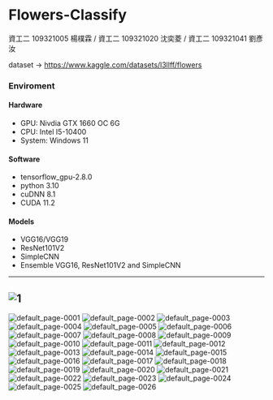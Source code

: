# Flowers-Classify
資工二 109321005 楊樸霖 / 資工二 109321020 沈奕菱 / 資工二 109321041 劉彥汝

dataset -> https://www.kaggle.com/datasets/l3llff/flowers
### Enviroment
#### Hardware 
 - GPU: Nivdia GTX 1660 OC 6G
 - CPU: Intel I5-10400
 - System: Windows 11
#### Software
 - tensorflow_gpu-2.8.0
 - python 3.10
 - cuDNN 8.1
 - CUDA 11.2
#### Models
 - VGG16/VGG19
 - ResNet101V2
 - SimpleCNN
 - Ensemble VGG16, ResNet101V2 and SimpleCNN
 ---
 ![1](https://user-images.githubusercontent.com/61071600/173221520-a8fc94ac-69c4-4ebd-9e8c-ac9f5873677e.jpg)
 ---
 ![default_page-0001](https://user-images.githubusercontent.com/61071600/210127507-9a2e90fb-8e1b-4723-8b5f-bcb8389ee4fd.jpg)
![default_page-0002](https://user-images.githubusercontent.com/61071600/210127509-4df7975f-1fc8-4aa6-be06-32baba4fb3ad.jpg)
![default_page-0003](https://user-images.githubusercontent.com/61071600/210127510-efe8a8db-572a-42f2-be41-1a5cd156d2d6.jpg)
![default_page-0004](https://user-images.githubusercontent.com/61071600/210127511-dc86728f-6d69-48c9-ac14-61b16d1f307a.jpg)
![default_page-0005](https://user-images.githubusercontent.com/61071600/210127512-791c9c06-e0f0-4b70-b03f-fa9d826ea771.jpg)
![default_page-0006](https://user-images.githubusercontent.com/61071600/210127513-77d39067-6960-4f51-8d92-d6005a7c539f.jpg)
![default_page-0007](https://user-images.githubusercontent.com/61071600/210127514-bb7b7187-25ed-441d-a51a-585be8df8cc1.jpg)
![default_page-0008](https://user-images.githubusercontent.com/61071600/210127515-5b7e0588-2e84-4c0a-81a8-d95761e337b3.jpg)
![default_page-0009](https://user-images.githubusercontent.com/61071600/210127516-13d16183-8d8d-46e1-a3fc-977cf09f41f8.jpg)
![default_page-0010](https://user-images.githubusercontent.com/61071600/210127517-098eb7cd-c54c-47ba-a3cb-992b3ececd48.jpg)
![default_page-0011](https://user-images.githubusercontent.com/61071600/210127518-fe091c31-7747-46de-9a34-8808481c74f8.jpg)
![default_page-0012](https://user-images.githubusercontent.com/61071600/210127519-30bf6316-02ae-4e7d-b1eb-95301e7698b3.jpg)
![default_page-0013](https://user-images.githubusercontent.com/61071600/210127522-6303ef09-c512-4f7e-ad79-b6fe43b57afd.jpg)
![default_page-0014](https://user-images.githubusercontent.com/61071600/210127525-5df077ec-25ef-44a3-8c35-ffc930fb69cc.jpg)
![default_page-0015](https://user-images.githubusercontent.com/61071600/210127526-7c45c8b8-3015-42e5-a23d-5b2adb430965.jpg)
![default_page-0016](https://user-images.githubusercontent.com/61071600/210127527-3331f3fc-e1b0-4a5d-bc85-84473a79ecb5.jpg)
![default_page-0017](https://user-images.githubusercontent.com/61071600/210127528-dcf36fe9-e534-4b01-a0c2-3348d21c0d1f.jpg)
![default_page-0018](https://user-images.githubusercontent.com/61071600/210127529-c019b08a-2717-4b46-9fba-eb1dbbb218ab.jpg)
![default_page-0019](https://user-images.githubusercontent.com/61071600/210127531-44a16b7d-af52-4a17-80a0-ba1e2ebd60ed.jpg)
![default_page-0020](https://user-images.githubusercontent.com/61071600/210127532-f3c84429-9b8f-4a17-ad71-39ed9c0be21d.jpg)
![default_page-0021](https://user-images.githubusercontent.com/61071600/210127533-d3f6911e-6980-42e5-bad6-b8e2984f8bd2.jpg)
![default_page-0022](https://user-images.githubusercontent.com/61071600/210127534-1d16520d-cc92-43ad-813e-a69edde7f947.jpg)
![default_page-0023](https://user-images.githubusercontent.com/61071600/210127535-5b386eeb-f0f6-4cf7-9faa-c400e81fd2b8.jpg)
![default_page-0024](https://user-images.githubusercontent.com/61071600/210127537-48831560-89ff-48a7-9000-4e2a27da26b4.jpg)
![default_page-0025](https://user-images.githubusercontent.com/61071600/210127538-962a1e58-f82e-4880-9b81-0a662d8bbe09.jpg)
![default_page-0026](https://user-images.githubusercontent.com/61071600/210127539-60d279b0-6972-4061-9443-91c7bb456efa.jpg)
